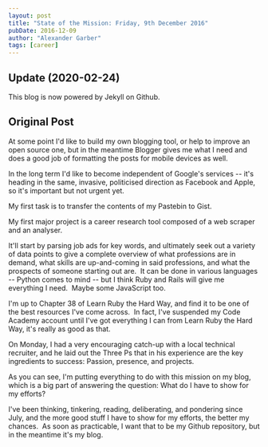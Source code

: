 ```yaml
---
layout: post
title: "State of the Mission: Friday, 9th December 2016"
pubDate: 2016-12-09
author: "Alexander Garber"
tags: [career]
---
```


## Update (2020-02-24)
This blog is now powered by Jekyll on Github.

## Original Post

At some point I'd like to build my own blogging tool, or help to improve an open source one, but in the meantime Blogger gives me what I need and does a good job of formatting the posts for mobile devices as well.

In the long term I'd like to become independent of Google's services -- it's heading in the same, invasive, politicised direction as Facebook and Apple, so it's important but not urgent yet.

My first task is to transfer the contents of my Pastebin to Gist.

My first major project is a career research tool composed of a web scraper and an analyser.

It'll start by parsing job ads for key words, and ultimately seek out a variety of data points to give a complete overview of what professions are in demand, what skills are up-and-coming in said professions, and what the prospects of someone starting out are.  It can be done in various languages -- Python comes to mind -- but I think Ruby and Rails will give me everything I need.  Maybe some JavaScript too.

I'm up to Chapter 38 of Learn Ruby the Hard Way, and find it to be one of the best resources I've come across.  In fact, I've suspended my Code Academy account until I've got everything I can from Learn Ruby the Hard Way, it's really as good as that.

On Monday, I had a very encouraging catch-up with a local technical recruiter, and he laid out the Three Ps that in his experience are the key ingredients to success: Passion, presence, and projects.

As you can see, I'm putting everything to do with this mission on my blog, which is a big part of answering the question: What do I have to show for my efforts?

I've been thinking, tinkering, reading, deliberating, and pondering since July, and the more good stuff I have to show for my efforts, the better my chances.  As soon as practicable, I want that to be my Github repository, but in the meantime it's my blog.
